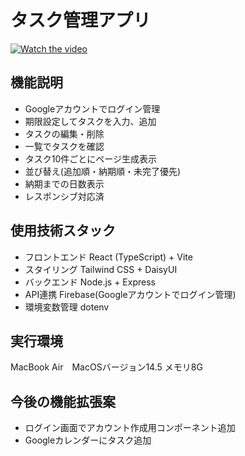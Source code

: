 # タスク管理アプリ

[![Watch the video](https://img.youtube.com/vi/fRPAwfY3nGY/maxresdefault.jpg)](https://youtu.be/fRPAwfY3nGY)


##  機能説明
* Googleアカウントでログイン管理
* 期限設定してタスクを入力、追加
* タスクの編集・削除
* 一覧でタスクを確認
* タスク10件ごとにページ生成表示
* 並び替え(追加順・納期順・未完了優先)
* 納期までの日数表示
* レスポンシブ対応済　　　


##  使用技術スタック 
* フロントエンド React (TypeScript) + Vite
* スタイリング Tailwind CSS + DaisyUI
* バックエンド Node.js + Express
* API連携 Firebase(Googleアカウントでログイン管理)
* 環境変数管理 dotenv


##  実行環境
MacBook Air　MacOSバージョン14.5 メモリ8G

##  今後の機能拡張案
* ログイン画面でアカウント作成用コンポーネント追加
* Googleカレンダーにタスク追加

